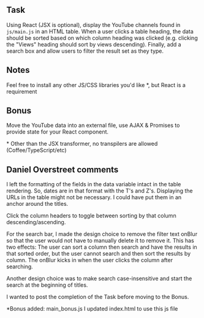 ## Task
Using React (JSX is optional), display the YouTube channels found in `js/main.js` in an HTML table. 
When a user clicks a table heading, the data should be sorted based on which column heading was clicked 
(e.g. clicking the "Views" heading should sort by views descending). 
Finally, add a search box and allow users to filter the result set as they type.

## Notes
Feel free to install any other JS/CSS libraries you'd like \*, but React is a requirement

## Bonus
Move the YouTube data into an external file, use AJAX & Promises to provide state for your React component.

\* Other than the JSX transformer, no transpilers are allowed (Coffee/TypeScript/etc)

## Daniel Overstreet comments
I left the formatting of the fields in the data variable intact in the table rendering. 
So, dates are in that format with the T's and Z's. Displaying the URLs in the table might 
not be necessary. I could have put them in an anchor around the titles. 

Click the column headers to toggle between sorting by that column descending/ascending. 

For the search bar, I made the design choice to remove the filter text onBlur so that the user would not 
have to manually delete it to remove it. This has two effects: The user can sort a column
then search and have the results in that sorted order, but the user cannot search and
then sort the results by column. The onBlur kicks in when the user clicks the column after searching.

Another design choice was to make search case-insensitive and start the search at the beginning of titles. 

I wanted to post the completion of the Task before moving to the Bonus.

*Bonus added: main_bonus.js
I updated index.html to use this js file
